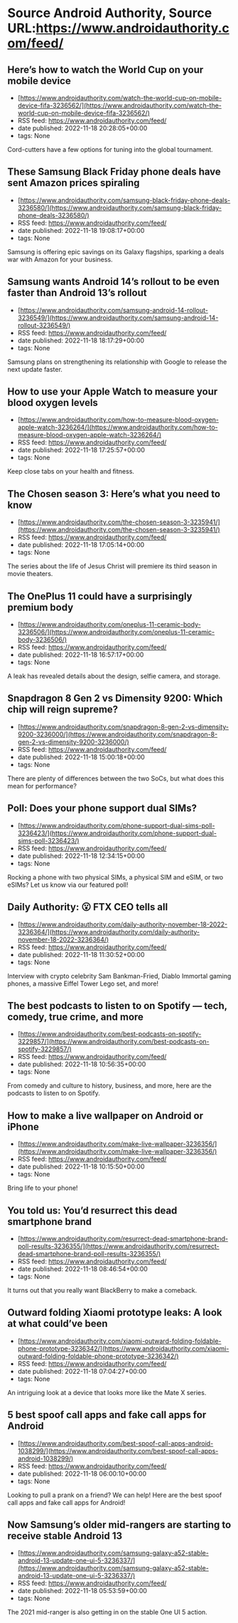 # Source Android Authority, Source URL:https://www.androidauthority.com/feed/

## Here’s how to watch the World Cup on your mobile device
 - [https://www.androidauthority.com/watch-the-world-cup-on-mobile-device-fifa-3236562/](https://www.androidauthority.com/watch-the-world-cup-on-mobile-device-fifa-3236562/)
 - RSS feed: https://www.androidauthority.com/feed/
 - date published: 2022-11-18 20:28:05+00:00
 - tags: None

Cord-cutters have a few options for tuning into the global tournament.

## These Samsung Black Friday phone deals have sent Amazon prices spiraling
 - [https://www.androidauthority.com/samsung-black-friday-phone-deals-3236580/](https://www.androidauthority.com/samsung-black-friday-phone-deals-3236580/)
 - RSS feed: https://www.androidauthority.com/feed/
 - date published: 2022-11-18 19:08:17+00:00
 - tags: None

Samsung is offering epic savings on its Galaxy flagships, sparking a deals war with Amazon for your business.

## Samsung wants Android 14’s rollout to be even faster than Android 13’s rollout
 - [https://www.androidauthority.com/samsung-android-14-rollout-3236549/](https://www.androidauthority.com/samsung-android-14-rollout-3236549/)
 - RSS feed: https://www.androidauthority.com/feed/
 - date published: 2022-11-18 18:17:29+00:00
 - tags: None

Samsung plans on strengthening its relationship with Google to release the next update faster.

## How to use your Apple Watch to measure your blood oxygen levels
 - [https://www.androidauthority.com/how-to-measure-blood-oxygen-apple-watch-3236264/](https://www.androidauthority.com/how-to-measure-blood-oxygen-apple-watch-3236264/)
 - RSS feed: https://www.androidauthority.com/feed/
 - date published: 2022-11-18 17:25:57+00:00
 - tags: None

Keep close tabs on your health and fitness.

## The Chosen season 3: Here’s what you need to know
 - [https://www.androidauthority.com/the-chosen-season-3-3235941/](https://www.androidauthority.com/the-chosen-season-3-3235941/)
 - RSS feed: https://www.androidauthority.com/feed/
 - date published: 2022-11-18 17:05:14+00:00
 - tags: None

The series about the life of Jesus Christ will premiere its third season in movie theaters.

## The OnePlus 11 could have a surprisingly premium body
 - [https://www.androidauthority.com/oneplus-11-ceramic-body-3236506/](https://www.androidauthority.com/oneplus-11-ceramic-body-3236506/)
 - RSS feed: https://www.androidauthority.com/feed/
 - date published: 2022-11-18 16:57:17+00:00
 - tags: None

A leak has revealed details about the design, selfie camera, and storage.

## Snapdragon 8 Gen 2 vs Dimensity 9200: Which chip will reign supreme?
 - [https://www.androidauthority.com/snapdragon-8-gen-2-vs-dimensity-9200-3236000/](https://www.androidauthority.com/snapdragon-8-gen-2-vs-dimensity-9200-3236000/)
 - RSS feed: https://www.androidauthority.com/feed/
 - date published: 2022-11-18 15:00:18+00:00
 - tags: None

There are plenty of differences between the two SoCs, but what does this mean for performance?

## Poll: Does your phone support dual SIMs?
 - [https://www.androidauthority.com/phone-support-dual-sims-poll-3236423/](https://www.androidauthority.com/phone-support-dual-sims-poll-3236423/)
 - RSS feed: https://www.androidauthority.com/feed/
 - date published: 2022-11-18 12:34:15+00:00
 - tags: None

Rocking a phone with two physical SIMs, a physical SIM and eSIM, or two eSIMs? Let us know via our featured poll!

## Daily Authority: 😮 FTX CEO tells all
 - [https://www.androidauthority.com/daily-authority-november-18-2022-3236364/](https://www.androidauthority.com/daily-authority-november-18-2022-3236364/)
 - RSS feed: https://www.androidauthority.com/feed/
 - date published: 2022-11-18 11:30:52+00:00
 - tags: None

Interview with crypto celebrity Sam Bankman-Fried, Diablo Immortal gaming phones, a massive Eiffel Tower Lego set, and more!

## The best podcasts to listen to on Spotify — tech, comedy, true crime, and more
 - [https://www.androidauthority.com/best-podcasts-on-spotify-3229857/](https://www.androidauthority.com/best-podcasts-on-spotify-3229857/)
 - RSS feed: https://www.androidauthority.com/feed/
 - date published: 2022-11-18 10:56:35+00:00
 - tags: None

From comedy and culture to history, business, and more, here are the podcasts to listen to on Spotify.

## How to make a live wallpaper on Android or iPhone
 - [https://www.androidauthority.com/make-live-wallpaper-3236356/](https://www.androidauthority.com/make-live-wallpaper-3236356/)
 - RSS feed: https://www.androidauthority.com/feed/
 - date published: 2022-11-18 10:15:50+00:00
 - tags: None

Bring life to your phone!

## You told us: You’d resurrect this dead smartphone brand
 - [https://www.androidauthority.com/resurrect-dead-smartphone-brand-poll-results-3236355/](https://www.androidauthority.com/resurrect-dead-smartphone-brand-poll-results-3236355/)
 - RSS feed: https://www.androidauthority.com/feed/
 - date published: 2022-11-18 08:46:54+00:00
 - tags: None

It turns out that you really want BlackBerry to make a comeback.

## Outward folding Xiaomi prototype leaks: A look at what could’ve been
 - [https://www.androidauthority.com/xiaomi-outward-folding-foldable-phone-prototype-3236342/](https://www.androidauthority.com/xiaomi-outward-folding-foldable-phone-prototype-3236342/)
 - RSS feed: https://www.androidauthority.com/feed/
 - date published: 2022-11-18 07:04:27+00:00
 - tags: None

An intriguing look at a device that looks more like the Mate X series.

## 5 best spoof call apps and fake call apps for Android
 - [https://www.androidauthority.com/best-spoof-call-apps-android-1038299/](https://www.androidauthority.com/best-spoof-call-apps-android-1038299/)
 - RSS feed: https://www.androidauthority.com/feed/
 - date published: 2022-11-18 06:00:10+00:00
 - tags: None

Looking to pull a prank on a friend? We can help! Here are the best spoof call apps and fake call apps for Android!

## Now Samsung’s older mid-rangers are starting to receive stable Android 13
 - [https://www.androidauthority.com/samsung-galaxy-a52-stable-android-13-update-one-ui-5-3236337/](https://www.androidauthority.com/samsung-galaxy-a52-stable-android-13-update-one-ui-5-3236337/)
 - RSS feed: https://www.androidauthority.com/feed/
 - date published: 2022-11-18 05:53:59+00:00
 - tags: None

The 2021 mid-ranger is also getting in on the stable One UI 5 action.
